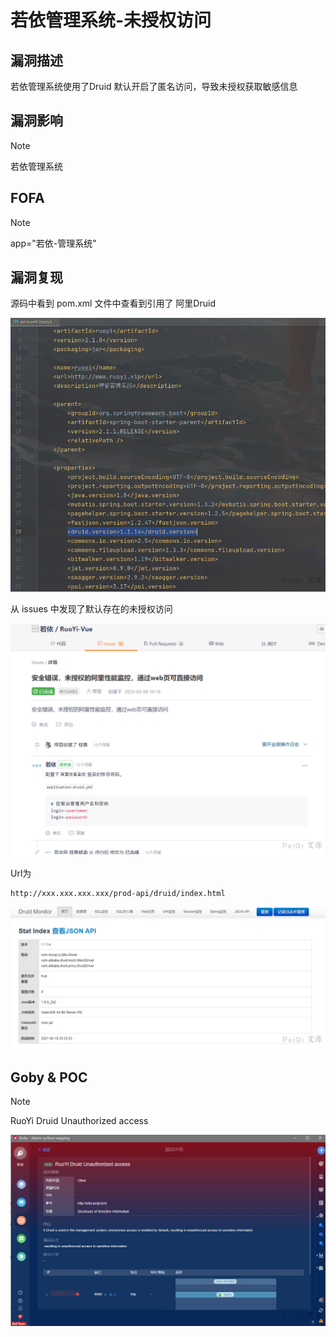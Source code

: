# 若依管理系统-未授权访问

## 漏洞描述

若依管理系统使用了Druid 默认开启了匿名访问，导致未授权获取敏感信息

## 漏洞影响

> [!NOTE]
>
> 若依管理系统

## FOFA

> [!NOTE]
>
> app="若依-管理系统"

## 漏洞复现

源码中看到 pom.xml 文件中查看到引用了 阿里Druid

![](若依管理系统-未授权访问.assets/16273631279560032.jpg)

从 issues 中发现了默认存在的未授权访问

![](若依管理系统-未授权访问.assets/1627363128236971.jpg)

Url为

```
http://xxx.xxx.xxx.xxx/prod-api/druid/index.html
```

![](若依管理系统-未授权访问.assets/1627363128846406.jpg)

## Goby & POC

> [!NOTE]
>
> RuoYi Druid Unauthorized access

![](若依管理系统-未授权访问.assets/1627363129678206.jpg)